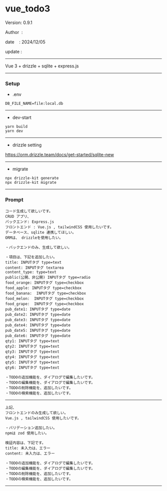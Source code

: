 ﻿# vue_todo3

 Version: 0.9.1

 Author  :
 
 date    : 2024/12/05

 update :

***

Vue 3 + drizzle + sqlite + express.js

***
### Setup
* .env
```
DB_FILE_NAME=file:local.db
```

***
* dev-start
```
yarn build
yarn dev
```

***
* drizzle setting

https://orm.drizzle.team/docs/get-started/sqlite-new

***
* migrate
```
npx drizzle-kit generate
npx drizzle-kit migrate
```
***
### Prompt


```
コード生成して欲しいです。
CRUD アプリ、
バックエンド: Express.js
フロントエンド : Vue.js , tailwindCSS 使用したいです。
データベース、sqlite 連携してほしい。
ORMは、 drizzleを使用したい。

・バックエンドのみ、生成して欲しい。

・項目は、下記を追加したい。
title: INPUTタグ type=text
content: INPUTタグ textarea
content_type: type=text
public(公開、非公開) INPUTタグ type=radio
food_orange: INPUTタグ type=checkbox
food_apple: INPUTタグ type=checkbox
food_banana:  INPUTタグ type=checkbox
food_melon:  INPUTタグ type=checkbox
food_grape:  INPUTタグ type=checkbox
pub_date1: INPUTタグ type=date
pub_date2: INPUTタグ type=date
pub_date3: INPUTタグ type=date
pub_date4: INPUTタグ type=date
pub_date5: INPUTタグ type=date
pub_date6: INPUTタグ type=date
qty1: INPUTタグ type=text
qty2: INPUTタグ type=text
qty3: INPUTタグ type=text
qty4: INPUTタグ type=text
qty5: INPUTタグ type=text
qty6: INPUTタグ type=text

・TODOの追加機能を、ダイアログで編集したいです。
・TODOの編集機能を、ダイアログで編集したいです。
・TODOの削除機能を、追加したいです。
・TODOの検索機能を、追加したいです。

```

***
```
上記、
フロントエンドのみ生成して欲しい。
Vue.js , tailwindCSS 使用したいです。

・バリデーション追加したい。
npmは zod 使用したい。

検証内容は、下記です。
title: 未入力は、エラー
content: 未入力は、エラー

・TODOの追加機能を、ダイアログで編集したいです。
・TODOの編集機能を、ダイアログで編集したいです。
・TODOの削除機能を、追加したいです。
・TODOの検索機能を、追加したいです。
```


***

